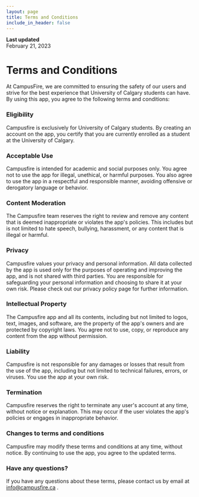```yaml
---
layout: page
title: Terms and Conditions
include_in_header: false
---
```


**Last updated**  
February 21, 2023



# Terms and Conditions
At CampusFire, we are committed to ensuring the safety of our users and strive for the best experience that University of Calgary students can have. By using this app, you agree to the following terms and conditions:

### Eligibility

Campusfire is exclusively for University of Calgary students. By creating an account on the app, you certify that you are currently enrolled as a student at the University of Calgary.

### Acceptable Use

Campusfire is intended for academic and social purposes only. You agree not to use the app for illegal, unethical, or harmful purposes. You also agree to use the app in a respectful and responsible manner, avoiding offensive or derogatory language or behavior.

### Content Moderation

The Campusfire team reserves the right to review and remove any content that is deemed inappropriate or violates the app's policies. This includes but is not limited to hate speech, bullying, harassment, or any content that is illegal or harmful.

### Privacy

Campusfire values your privacy and personal information. All data collected by the app is used only for the purposes of operating and improving the app, and is not shared with third parties. You are responsible for safeguarding your personal information and choosing to share it at your own risk. Please check out our privacy policy page for further information.

### Intellectual Property

The Campusfire app and all its contents, including but not limited to logos, text, images, and software, are the property of the app's owners and are protected by copyright laws. You agree not to use, copy, or reproduce any content from the app without permission.

### Liability

Campusfire is not responsible for any damages or losses that result from the use of the app, including but not limited to technical failures, errors, or viruses. You use the app at your own risk.

### Termination

Campusfire reserves the right to terminate any user's account at any time, without notice or explanation. This may occur if the user violates the app's policies or engages in inappropriate behavior.

### Changes to terms and conditions

Campusfire may modify these terms and conditions at any time, without notice. By continuing to use the app, you agree to the updated terms.

### Have any questions? 

If you have any questions about these terms, please contact us by email at [info@campusfire.ca](mailto:info@campusfire.ca) .